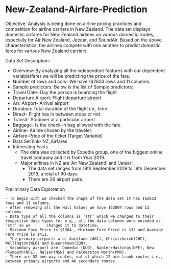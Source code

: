 # New-Zealand-Airfare-Prediction

Objective: 
Analysis is being done on airline pricing practices and competition for airline carriers in New Zealand. The data set displays domestic airfares for New Zealand airlines on various domestic routes, especially for Air New Zealand, Jetstar, and SoundAir. Based on the above characteristics, the airlines compete with one another to predict domestic fares for various New Zealand carriers.
 
Data Set Description: 

- Overview: By analyzing all the independent features with our dependent variable(fare) we will be predicting the price of the fare.
- Number of rows and cols- We have 162833 rows and 11 columns.
- Sample predictors:  Below is the list of Sample predictors:
- Travel Date- Day the person is boarding the flight
- Departure Airport: Flight departure airport
- Arr. Airport- Arrival airport 
- Duration: Total duration of the flight i.e., time
- Direct- Flight has in between stops or not.
- Transit- Stopover at a particular airport
- Baggage- Is the check-in bag allowed with the fare.
- Airline- Airline chosen by the traveler.
- Airfare-Price of the ticket (Target Variable)
- Data Set link- NZ_Airfares
- Interesting Facts
    - The data was collected by Expedia group, one of the biggest online travel company and it is from Year 2019.
    - Major airlines in NZ are ‘Air New Zealand’ and ‘Jetsar’.
	  - The data set ranges from 19th September 2019 to 18th  December 2019,  a total of 90 days.
	  - There are 26 airport pairs.
    
Preliminary Data Exploration

	- To begin with we checked the shape of the data set it has 162833 rows and 11 columns.
	- After removing all the Null Values we have 162804 rows and 11 columns.
	- Data type of all the columns is ‘str’ which we changed to their respective data types for e.g., all the data columns were encoded as ‘str’ so we 	     changed it to datetime.
	- Maximum Fare Price is $1364 , Minimum Fare Price is $32 and Average Fare Price is $411.
	- The primary airports are: Auckland (AKL), Christchurch(CHC), Wellington(WLG) and Queenstown(ZQN). 
	- Secondary airport are: Dunedin (DUD), Napier/Hastings(NPE), New Plymouth(NPL), Nelson(NSN) and Palmerston North(PMR).
	- There are 52 one way routes, out of which 12 are trunk routes i.e., between primary airports and 40 secondary routes.

